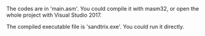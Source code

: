 The codes are in 'main.asm'. You could compile it with masm32, or open the whole project with Visual Studio 2017.

The compiled executable file is 'sandtrix.exe'. You could run it directly.
